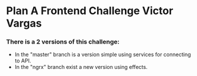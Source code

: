 # Plan A Frontend Challenge Victor Vargas

### There is a 2 versions of this challenge:

* In the "master" branch is a version simple using services for connecting to API.
* In the "ngrx" branch exist a new version using effects.